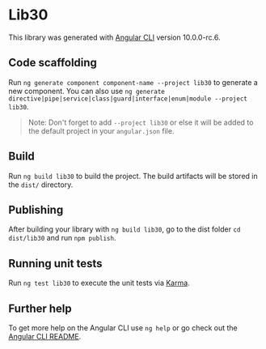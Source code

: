 # Lib30

This library was generated with [Angular CLI](https://github.com/angular/angular-cli) version 10.0.0-rc.6.

## Code scaffolding

Run `ng generate component component-name --project lib30` to generate a new component. You can also use `ng generate directive|pipe|service|class|guard|interface|enum|module --project lib30`.
> Note: Don't forget to add `--project lib30` or else it will be added to the default project in your `angular.json` file. 

## Build

Run `ng build lib30` to build the project. The build artifacts will be stored in the `dist/` directory.

## Publishing

After building your library with `ng build lib30`, go to the dist folder `cd dist/lib30` and run `npm publish`.

## Running unit tests

Run `ng test lib30` to execute the unit tests via [Karma](https://karma-runner.github.io).

## Further help

To get more help on the Angular CLI use `ng help` or go check out the [Angular CLI README](https://github.com/angular/angular-cli/blob/master/README.md).
